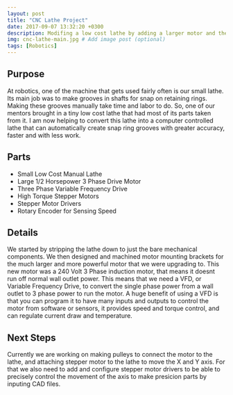```yaml
---
layout: post
title: "CNC Lathe Project"
date: 2017-09-07 13:32:20 +0300
description: Modifing a low cost lathe by adding a larger motor and the electronics needed for CNC control.  # Add post description (optional)
img: cnc-lathe-main.jpg # Add image post (optional)
tags: [Robotics]
---
```


## Purpose
At robotics, one of the machine that gets used fairly often is our small lathe. Its main job was to make grooves in shafts for snap on retaining rings. Making these grooves manually take time and labor to do. So, one of our mentors brought in a tiny low cost lathe that had most of its parts taken from it. I am now helping to convert this lathe into a computer controlled lathe that can automatically create snap ring grooves with greater accuracy, faster and with less work.

## Parts
* Small Low Cost Manual Lathe
* Large 1/2 Horsepower 3 Phase Drive Motor
* Three Phase Variable Frequency Drive
* High Torque Stepper Motors
* Stepper Motor Drivers
* Rotary Encoder for Sensing Speed

## Details
We started by stripping the lathe down to just the bare mechanical components. We then designed and machined motor mounting brackets for the much larger and more powerful motor that we were upgrading to. This new motor was a 240 Volt 3 Phase induction motor, that means it doesnt run off normal wall outlet power. This means that we need a VFD, or Variable Frequency Drive, to convert the single phase power from a wall outlet to 3 phase power to run the motor. A huge benefit of using a VFD is that you can program it to have many inputs and outputs to control the motor from software or sensors, it provides speed and torque control, and can regulate current draw and temperature. 

## Next Steps
Currently we are working on making pulleys to connect the motor to the lathe, and attaching stepper motor to the lathe to move the X and Y axis. For that we also need to add and configure stepper motor drivers to be able to precisely control the movement of the axis to make presicion parts by inputing CAD files.